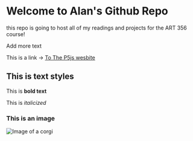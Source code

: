 # Welcome to Alan's Github Repo

this repo is going to host all of my readings and projects for the ART 356 course!

Add more text

This is a link -> [To The P5js wesbite](https://p5js.org)

## This is text styles

This is **bold text**

This is *italicized*

### This is an image

![Image of a corgi](https://myoctocat.com/assets/images/base-octocat.svg)
